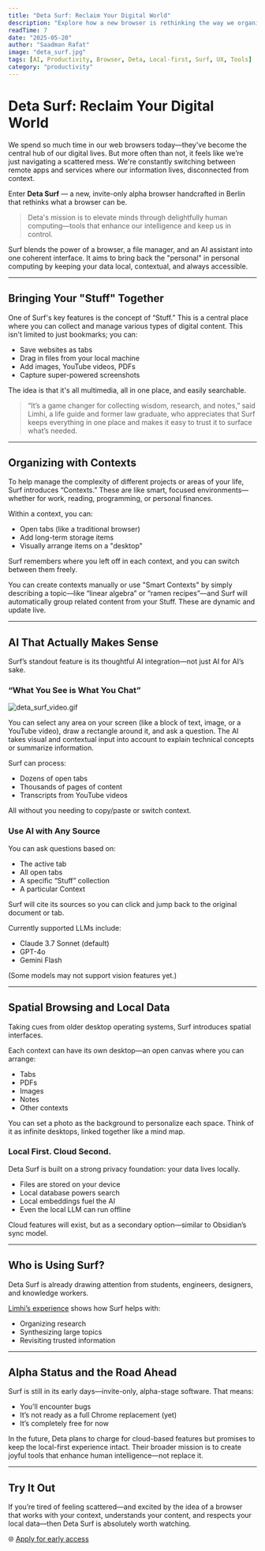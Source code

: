 ```yaml
---
title: "Deta Surf: Reclaim Your Digital World"
description: "Explore how a new browser is rethinking the way we organize our digital lives using AI, local-first principles, and spatial design."
readTime: 7
date: "2025-05-20"
author: "Saadman Rafat"
image: "deta_surf.jpg"
tags: [AI, Productivity, Browser, Deta, Local-first, Surf, UX, Tools]
category: "productivity"
---
```


# Deta Surf: Reclaim Your Digital World

We spend so much time in our web browsers today—they've become the central hub of our digital lives. But more often than not, it feels like we’re just navigating a scattered mess. We're constantly switching between remote apps and services where our information lives, disconnected from context.

Enter **Deta Surf** — a new, invite-only alpha browser handcrafted in Berlin that rethinks what a browser can be.

> Deta's mission is to elevate minds through delightfully human computing—tools that enhance our intelligence and keep us in control.

Surf blends the power of a browser, a file manager, and an AI assistant into one coherent interface. It aims to bring back the "personal" in personal computing by keeping your data local, contextual, and always accessible.

---

## Bringing Your "Stuff" Together

One of Surf's key features is the concept of “Stuff.” This is a central place where you can collect and manage various types of digital content. This isn't limited to just bookmarks; you can:

- Save websites as tabs  
- Drag in files from your local machine  
- Add images, YouTube videos, PDFs  
- Capture super-powered screenshots  

The idea is that it's all multimedia, all in one place, and easily searchable.

> “It’s a game changer for collecting wisdom, research, and notes,” said Limhi, a life guide and former law graduate, who appreciates that Surf keeps everything in one place and makes it easy to trust it to surface what’s needed.

---

## Organizing with Contexts

To help manage the complexity of different projects or areas of your life, Surf introduces “Contexts.” These are like smart, focused environments—whether for work, reading, programming, or personal finances.

Within a context, you can:

- Open tabs (like a traditional browser)
- Add long-term storage items
- Visually arrange items on a "desktop"

Surf remembers where you left off in each context, and you can switch between them freely.

You can create contexts manually or use "Smart Contexts" by simply describing a topic—like “linear algebra” or “ramen recipes”—and Surf will automatically group related content from your Stuff. These are dynamic and update live.

---

## AI That Actually Makes Sense

Surf’s standout feature is its thoughtful AI integration—not just AI for AI’s sake.

### “What You See is What You Chat”

![deta_surf_video.gif](/assets/images/blog/deta_surf_video.gif)

You can select any area on your screen (like a block of text, image, or a YouTube video), draw a rectangle around it, and ask a question. The AI takes visual and contextual input into account to explain technical concepts or summarize information.

Surf can process:

- Dozens of open tabs  
- Thousands of pages of content  
- Transcripts from YouTube videos  

All without you needing to copy/paste or switch context.

### Use AI with Any Source

You can ask questions based on:

- The active tab  
- All open tabs  
- A specific “Stuff” collection  
- A particular Context  

Surf will cite its sources so you can click and jump back to the original document or tab.

Currently supported LLMs include:

- Claude 3.7 Sonnet (default)
- GPT-4o
- Gemini Flash

(Some models may not support vision features yet.)

---

## Spatial Browsing and Local Data

Taking cues from older desktop operating systems, Surf introduces spatial interfaces.

Each context can have its own desktop—an open canvas where you can arrange:

- Tabs  
- PDFs  
- Images  
- Notes  
- Other contexts  

You can set a photo as the background to personalize each space. Think of it as infinite desktops, linked together like a mind map.

### Local First. Cloud Second.

Deta Surf is built on a strong privacy foundation: your data lives locally.

- Files are stored on your device  
- Local database powers search  
- Local embeddings fuel the AI  
- Even the local LLM can run offline  

Cloud features will exist, but as a secondary option—similar to Obsidian’s sync model.

---

## Who is Using Surf?

Deta Surf is already drawing attention from students, engineers, designers, and knowledge workers.

[Limhi’s experience](https://deta.surf/people/limhi) shows how Surf helps with:

- Organizing research  
- Synthesizing large topics  
- Revisiting trusted information  

---

## Alpha Status and the Road Ahead

Surf is still in its early days—invite-only, alpha-stage software. That means:

- You’ll encounter bugs  
- It’s not ready as a full Chrome replacement (yet)  
- It’s completely free for now  

In the future, Deta plans to charge for cloud-based features but promises to keep the local-first experience intact. Their broader mission is to create joyful tools that enhance human intelligence—not replace it.

---

## Try It Out

If you’re tired of feeling scattered—and excited by the idea of a browser that works with your context, understands your content, and respects your local data—then Deta Surf is absolutely worth watching.

🌐 [Apply for early access](https://deta.space/surf)